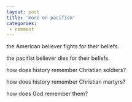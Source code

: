 ```yaml
---
layout: post
title: 'more on pacifism'
categories:
 - comment
---
```


the American believer fights for their beliefs.



the pacifist believer dies for their beliefs.



how does history remember Christian soldiers?



how does history remember Christian martyrs?
 

 
how does God remember them?

